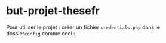 # but-projet-thesefr

Pour utiliser le projet :
créer un fichier <code>credentials.php</code> dans le dossier<code>config</code>
comme ceci :
<code>
<?php

$servername = "URL_SERVEUR";
$username = "NOM_UTILISATEUR";
$password = "MOT_DE_PASSE";
$dbname = "NOM_BASE_DE_DONNES";
</code>
